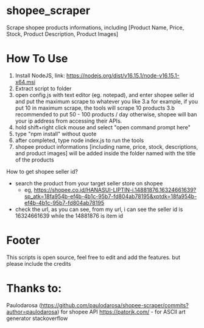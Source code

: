 # shopee_scraper
Scrape shopee products informations, including [Product Name, Price, Stock, Product Description, Product Images]

# How To Use
1. Install NodeJS, link: https://nodejs.org/dist/v16.15.1/node-v16.15.1-x64.msi
2. Extract script to folder
3. open config.js with text editor (eg. notepad), and enter shopee seller id and put the maximum scrape to whatever you like
    3.a for example, if you put 10 in maximum scrape, the tools will scrape 10 products
    3.b recommended to put 50 - 100 products / day otherwise, shopee will ban your ip address from accessing their APIs.
4. hold shift+right click mouse and select "open command prompt here"
5. type "npm install" without quote
6. after completed, type node index.js to run the tools
7. shopee product informations [including name, price, stock, descriptions, and product images] will be added inside the folder named with the title of the products

How to get shopee seller id?

- search the product from your target seller store on shopee
    - eg, https://shopee.co.id/HANASUI-LIPTIN-i.14881876.16324661639?sp_atk=18fa954b-ef4b-4b1c-95b7-fd804ab78195&xptdk=18fa954b-ef4b-4b1c-95b7-fd804ab78195
- check the url, as you can see, from my url, i can see the seller id is 16324661639 while the 14881876 is item id

# Footer
This scripts is open source, feel free to edit and add the features.
but please include the credits

# Thanks to:
Paulodarosa (https://github.com/paulodarosa/shopee-scraper/commits?author=paulodarosa) for shopee API
https://patorjk.com/ - for ASCII art generator
stackoverflow
